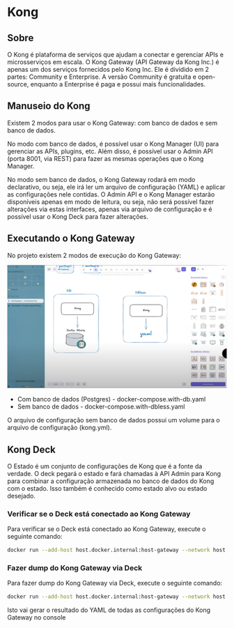 # Kong

## Sobre

O Kong é plataforma de serviços que ajudam a conectar e gerenciar APIs e microsserviços em escala.
O Kong Gateway (API Gateway da Kong Inc.) é apenas um dos serviços fornecidos pelo Kong Inc. Ele é dividido em 2 partes: Community e Enterprise. A versão Community é gratuita e open-source, enquanto a Enterprise é paga e possui mais funcionalidades.

## Manuseio do Kong

Existem 2 modos para usar o Kong Gateway: com banco de dados e sem banco de dados.

No modo com banco de dados, é possível usar o Kong Manager (UI) para gerenciar as APIs, plugins, etc. Além disso, é possível usar o Admin API (porta 8001, via REST) para fazer as mesmas operações que o Kong Manager.

No modo sem banco de dados, o Kong Gateway rodará em modo declarativo, ou seja, ele irá ler um arquivo de configuração (YAML) e aplicar as configurações nele contidas.
O Admin API e o Kong Manager estarão disponíveis apenas em modo de leitura, ou seja, não será possível fazer alterações via estas interfaces, apenas via arquivo de configuração e é possível usar o Kong Deck para fazer alterações.

## Executando o Kong Gateway

No projeto existem 2 modos de execução do Kong Gateway:

![modes](/files/aula2-07.png)

- Com banco de dados (Postgres) - docker-compose.with-db.yaml
- Sem banco de dados - docker-compose.with-dbless.yaml

O arquivo de configuração sem banco de dados possui um volume para o arquivo de configuração (kong.yml).

## Kong Deck

O Estado é um conjunto de configurações de Kong que é a fonte da verdade. O deck pegará o estado e fará chamadas à API Admin para Kong para combinar a configuração armazenada no banco de dados do Kong com o estado. Isso também é conhecido como estado alvo ou estado desejado.

### Verificar se o Deck está conectado ao Kong Gateway

Para verificar se o Deck está conectado ao Kong Gateway, execute o seguinte comando:

```bash
docker run --add-host host.docker.internal:host-gateway --network host kong/deck:v1.37.0 gateway ping --kong-addr http://host.docker.internal:8001
```

### Fazer dump do Kong Gateway via Deck

Para fazer dump do Kong Gateway via Deck, execute o seguinte comando:

```bash
docker run --add-host host.docker.internal:host-gateway --network host kong/deck:v1.37.0 gateway dump --kong-addr http://host.docker.internal:8001
```

Isto vai gerar o resultado do YAML de todas as configurações do Kong Gateway no console
